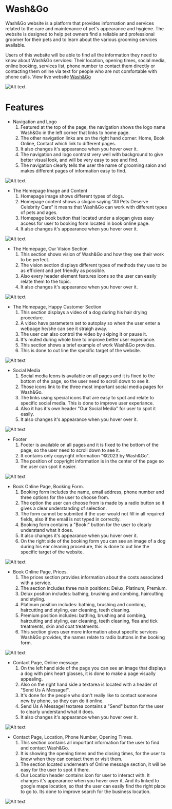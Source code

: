 # Wash&Go
Wash&Go website is a platform that provides information and services related to the care and maintenance of 
pet's appearance and hygiene. The website is designed to help pet owners find a reliable and professional 
groomer for their pets and to learn about the various grooming services available.

Users of this website will be able to find all the information they need to know about Wash&Go services:
Their location, opening times, social media, online booking, services list, phone number to contact them directly
or contacting them online via text for people who are not comfortable with phone calls.
View live website [Wash&Go](https://vitalii-chepurnyi.github.io/wash_and_go/index.html)


![Alt text](assets/images/responsive.jpg)

# Features
<ul>
   <li>Navigation and Logo
      <ol>
       <li>Featured at the top of the page, the navigation shows the logo name Wash&Go in the left corner that links to home page.
       <li>The other navigation links are on the right hand corner: Home, Book Online, Contact which link to different pages.
       <li>It also changes it's appearance when you hover over it.
       <li>The navigation and logo contrast very well with background to give better visual look, and will be very easy to see and find.
       <li>The navigation clearly tells the user the name of grooming salon and makes different pages of information easy to find.
       </ol> 
</ul>

![Alt text](assets/images/navigation_logo.jpg)

<ul>
   <li>The Homepage Image and Content
      <ol>
       <li>Homepage image shows different types of dogs.
       <li>Homepage content shows a slogan saying "All Pets Deserve Celebrity Care" it means that Wash&Go can work with different types of pets and ages.
       <li>Homepage book button that located under a slogan gives easy access for user to booking form located in book online page.
       <li>It also changes it's appearance when you hover over it.
       </ol> 
</ul>

![Alt text](assets/images/main.jpg)

<ul>
   <li>The Homepage, Our Vision Section
      <ol>
       <li>This section shows vision of Wash&Go and how they see their work to be perfect.
       <li>The vision section displays different types of methods they use to be as efficient and pet friendly as possible.
       <li>Also every header element features icons so the user can easily relate them to the topic.
       <li>It also changes it's appearance when you hover over it.
       </ol> 
</ul>

![Alt text](assets/images/vision.jpg)

<ul>
   <li>The Homepage, Happy Customer Section
      <ol>
       <li>This section displays a video of a dog during his hair drying procedure.
       <li>A video have parameters set to autoplay so when the user enter a webpage he/she can see it straigh away.
       <li>The user can also control the video by skiping it or pause it.
       <li>It's muted during whole time to improve better user experiance.
       <li>This section shows a brief example of work Wash&Go provides.
       <li>This is done to out line the specific target of the website.
       </ol> 
</ul>

![Alt text](assets/images/client.jpg)

<ul>
   <li>Social Media
      <ol>
       <li>Social media Icons is available on all pages and it is fixed to the bottom of the page, so the user need to scroll down to see it.
       <li>Those icons link to the three most important social media pages for Wash&Go.
       <li>The links using special icons that are easy to spot and relate to specific social media. This is done to improve user experiance.
       <li>Also it has it's own header "Our Social Media" for user to spot it easily.
       <li>It also changes it's appearance when you hover over it.
       </ol> 
</ul>

![Alt text](assets/images/social-media.jpg)

<ul>
   <li>Footer
      <ol>
       <li>Footer is available on all pages and it is fixed to the bottom of the page, so the user need to scroll down to see it.
       <li>It contains only copyright information "©2023 by Wash&Go".
       <li>The position of copyright information is in the center of the page so the user can spot it easier.
       </ol> 
</ul>

![Alt text](assets/images/footer.jpg)

<ul>
   <li>Book Online Page, Booking Form.
      <ol>
       <li>Booking form includes the name, email address, phone number and three options for the user to choose from.
       <li>The option the user can choose from is made by a radio button so it gives a clear understanding of selection.
       <li>The form cannot be submited if the user would not fill in all required fields, also if the email is not typed in correctly.
       <li>Booking form contains a "Book!" button for the user to clearly understand what it does.
       <li>It also changes it's appearance when you hover over it.
       <li>On the right side of the booking form you can see an image of a dog during his ear cleaning procedure, this is done to out line the specific target of the website.
       </ol>
</ul>

![Alt text](assets/images/book-form.jpg)

<ul>
   <li>Book Online Page, Prices.
      <ol>
       <li>The prices section provides information about the costs associated with a service.
       <li>The section includes three main positions: Delux, Platinum, Premium.
       <li>Delux position includes: bathing, brushing and combing, haircutting and styling.
       <li>Platinum position includes: bathing, brushing and combing, haircutting and styling, ear cleaning, teeth cleaning.
       <li>Premium position includes: bathing, brushing and combing, haircutting and styling, ear cleaning, teeth cleaning, flea and tick treatments, skin and coat treatments.
       <li>This section gives user more information about specific services Wash&Go provides, the names relate to radio buttons in the booking form.
       </ol>
</ul>

![Alt text](assets/images/prices.jpg)

<ul>
   <li>Contact Page, Online message.
      <ol>
       <li>On the left hand side of the page you can see an image that displays a dog with pink heart glasses, it is done to make a page visually appealing.
       <li>Also on the right hand side a textarea is located with a header of "Send Us A Message!".
       <li>It's done for the people who don't really like to contact someone new by phone, so they can do it online.
       <li>Send Us A Message! textarea contains a "Send" button for the user to clearly understand what it does.
       <li>It also changes it's appearance when you hover over it.
       </ol>
</ul>

![Alt text](assets/images/online-message.jpg)

<ul>
   <li>Contact Page, Location, Phone Number, Opening Times.
      <ol>
       <li>This section contains all important information for the user to find and contact Wash&Go.
       <li>It is showing the opening times and the closing times, for the user to know when they can contact them or visit them.
       <li>The section located underneath of Online message section, it will be easy for the user to spot it there.
       <li>Our Location header contains icon for user to interact with. It changes it's appearance when you hover over it. And its linked to google maps location, so that the user can easily find the right place to go to. Its done to improve search for the business location.
       </ol>
</ul>

![Alt text](assets/images/location-times-phone.jpg)